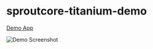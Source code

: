 # sproutcore-titanium-demo

[Demo
App](https://github.com/ebryn/sproutcore-titanium-demo/blob/master/Resources/app.js)

![Demo Screenshot](https://github.com/ebryn/sproutcore-titanium-demo/raw/gh-pages/demo_screenshot.png)
